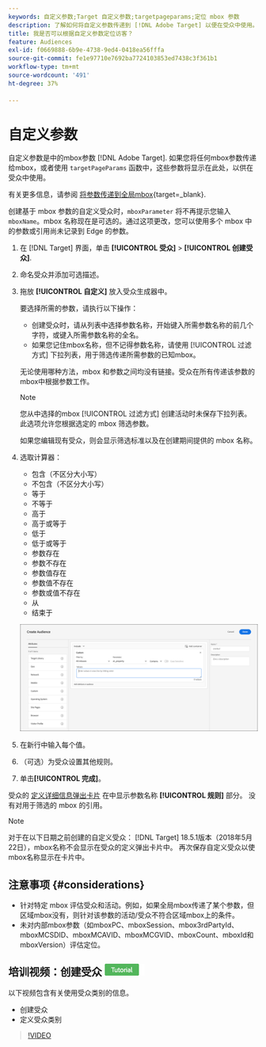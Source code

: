 ```yaml
---
keywords: 自定义参数;Target 自定义参数;targetpageparams;定位 mbox 参数
description: 了解如何将自定义参数传递到 [!DNL Adobe Target] 以便在受众中使用。
title: 我是否可以根据自定义参数定位访客？
feature: Audiences
exl-id: f0669888-6b9e-4738-9ed4-0418ea56fffa
source-git-commit: fe1e97710e7692ba7724103853ed7438c3f361b1
workflow-type: tm+mt
source-wordcount: '491'
ht-degree: 37%

---
```


# 自定义参数

自定义参数是中的mbox参数 [!DNL Adobe Target]. 如果您将任何mbox参数传递给mbox，或者使用 `targetPageParams` 函数中，这些参数将显示在此处，以供在受众中使用。

有关更多信息，请参阅 [将参数传递到全局mbox](https://experienceleague.adobe.com/docs/target-dev/developer/client-side/global-mbox/pass-parameters-to-global-mbox.html){target=_blank}.

创建基于 mbox 参数的自定义受众时，`mboxParameter` 将不再提示您输入 `mboxName`。mbox 名称现在是可选的。通过这项更改，您可以使用多个 mbox 中的参数或引用尚未记录到 Edge 的参数。

1. 在 [!DNL Target] 界面，单击 **[!UICONTROL 受众]** > **[!UICONTROL 创建受众]**.
1. 命名受众并添加可选描述。
1. 拖放 **[!UICONTROL 自定义]** 放入受众生成器中。

   要选择所需的参数，请执行以下操作：

   * 创建受众时，请从列表中选择参数名称，开始键入所需参数名称的前几个字符，或键入所需参数名称的全名。
   * 如果您记住mbox名称，但不记得参数名称，请使用 [!UICONTROL 过滤方式] 下拉列表，用于筛选传递所需参数的已知mbox。

   无论使用哪种方法，mbox 和参数之间均没有链接。受众在所有传递该参数的mbox中根据参数工作。

   >[!NOTE]
   >
   >您从中选择的mbox [!UICONTROL 过滤方式] 创建活动时未保存下拉列表。 此选项允许您根据选定的 mbox 筛选参数。

   如果您编辑现有受众，则会显示筛选标准以及在创建期间提供的 mbox 名称。

1. 选取计算器：

   * 包含（不区分大小写）
   * 不包含（不区分大小写）
   * 等于
   * 不等于
   * 高于
   * 高于或等于
   * 低于
   * 低于或等于
   * 参数存在
   * 参数不存在
   * 参数值存在
   * 参数值不存在
   * 参数或值不存在
   * 从
   * 结束于

   ![自定义参数受众](assets/custom.png)

1. 在新行中输入每个值。
1. （可选）为受众设置其他规则。
1. 单击&#x200B;**[!UICONTROL 完成]**。

受众的 [定义详细信息弹出卡片](/help/main/c-target/c-audiences/audiences.md#section_11B9C4A777E14D36BA1E925021945780) 在中显示参数名称 **[!UICONTROL 规则]** 部分。 没有对用于筛选的 mbox 的引用。

>[!NOTE]
>
>对于在以下日期之前创建的自定义受众： [!DNL Target] 18.5.1版本（2018年5月22日），mbox名称不会显示在受众的定义弹出卡片中。 再次保存自定义受众以使mbox名称显示在卡片中。

## 注意事项 {#considerations}

* 针对特定 mbox 评估受众和活动。例如，如果全局mbox传递了某个参数，但区域mbox没有，则针对该参数的活动/受众不符合区域mbox上的条件。
* 未对内部mbox参数（如mboxPC、mboxSession、mbox3rdPartyId、mboxMCSDID、mboxMCAVID、mboxMCGVID、mboxCount、mboxId和mboxVersion）评估定位。

## 培训视频：创建受众 ![教程徽章](/help/main/assets/tutorial.png)

以下视频包含有关使用受众类别的信息。

* 创建受众
* 定义受众类别

>[!VIDEO](https://video.tv.adobe.com/v/17392)
